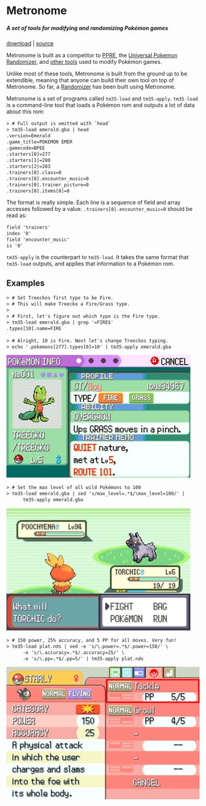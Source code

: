 

# Metronome
##### *A set of tools for modifying and randomizing Pokémon games*
<nav>
    <a href="https://github.com/TM35-Metronome/metronome/releases">download</a> |
    <a href="https://github.com/TM35-Metronome/metronome">source</a>
</nav>

Metronome is built as a competitor to [PPRE](http://tinyurl.com/r6fuhcb),
the [Universal Pokemon Randomizer](http://tinyurl.com/yyu9msno), and
[other tools](http://tinyurl.com/vahcn2n) used to modify Pokémon games.

Unlike most of these tools, Metronome is built from the ground up to be
extendible, meaning that anyone can build their own tool on top of
Metronome. So far, a [Randomizer](/randomizer.html) has been built
using Metronome.

Metronome is a set of programs called `tm35-load` and `tm35-apply`.
`tm35-load` is a command-line tool that loads a Pokémon rom and
outputs a lot of data about this rom:

<pre><code>> <span class="sh-comment"># Full output is omitted with `head`</span>
> tm35-load emerald.gba | head
.version=Emerald
.game_title=POKEMON EMER
.gamecode=BPEE
.starters[0]=277
.starters[1]=280
.starters[2]=283
.trainers[0].class=0
.trainers[0].encounter_music=0
.trainers[0].trainer_picture=0
.trainers[0].items[0]=0
</code></pre>

The format is really simple. Each line is a sequence of field
and array accesses followed by a value. `.trainers[0].encounter_music=0`
should be read as:

```
field 'trainers'
index '0'
field 'encounter_music'
is '0'
```

`tm35-apply` is the counterpart to `tm35-load`. It takes the same
format that `tm35-load` outputs, and applies that information to a
Pokémon rom.

## Examples

<pre><code>> <span class="sh-comment"># Set Treeckos first type to be Fire.</span>
> <span class="sh-comment"># This will make Treecko a Fire/Grass type.</span>
>
> <span class="sh-comment"># First, let's figure out which type is the Fire type.</span>
> tm35-load emerald.gba | grep <span class="sh-string">'=FIRE$'</span>
.types[10].name=FIRE

> <span class="sh-comment"># Alright, 10 is Fire. Next let's change Treeckos typing.</span>
> echo <span class="sh-string">'.pokemons[277].types[0]=10'</span> | tm35-apply emerald.gba
</code></pre>

![randomizer](/images/treecko-fire-grass.png)

<pre><code>> <span class="sh-comment"># Set the max level of all wild Pokémons to 100</span>
> tm35-load emerald.gba | sed <span class="sh-string">'s/max_level=.*$/\max_level=100/'</span> |
      tm35-apply emerald.gba
</code></pre>

![randomizer](/images/wild-max-100.png)

<pre><code>> <span class="sh-comment"># 150 power, 25% accuracy, and 5 PP for all moves. Very fun!</span>
> tm35-load plat.nds | sed -e <span class="sh-string">'s/\.power=.*$/.power=150/'</span> \
      -e <span class="sh-string">'s/\.accuracy=.*$/.accuracy=25/'</span> \
      -e <span class="sh-string">'s/\.pp=.*$/.pp=5/'</span> | tm35-apply plat.nds
</code></pre>

![randomizer](/images/150pw-25ac-5pp.png)

